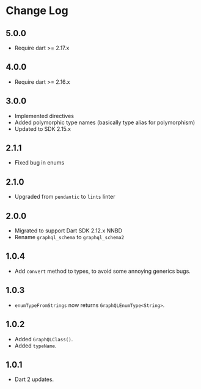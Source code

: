 # Change Log

## 5.0.0

* Require dart >= 2.17.x

## 4.0.0

* Require dart >= 2.16.x

## 3.0.0

* Implemented directives
* Added polymorphic type names (basically type alias for polymorphism)
* Updated to SDK 2.15.x
  
## 2.1.1

* Fixed bug in enums

## 2.1.0

* Upgraded from `pendantic` to `lints` linter

## 2.0.0

* Migrated to support Dart SDK 2.12.x NNBD
* Rename `graphql_schema` to `graphql_schema2`

## 1.0.4

* Add `convert` method to types, to avoid some annoying generics bugs.

## 1.0.3

* `enumTypeFromStrings` now returns `GraphQLEnumType<String>`.

## 1.0.2

* Added `GraphQLClass()`.
* Added `typeName`.

## 1.0.1

* Dart 2 updates.
